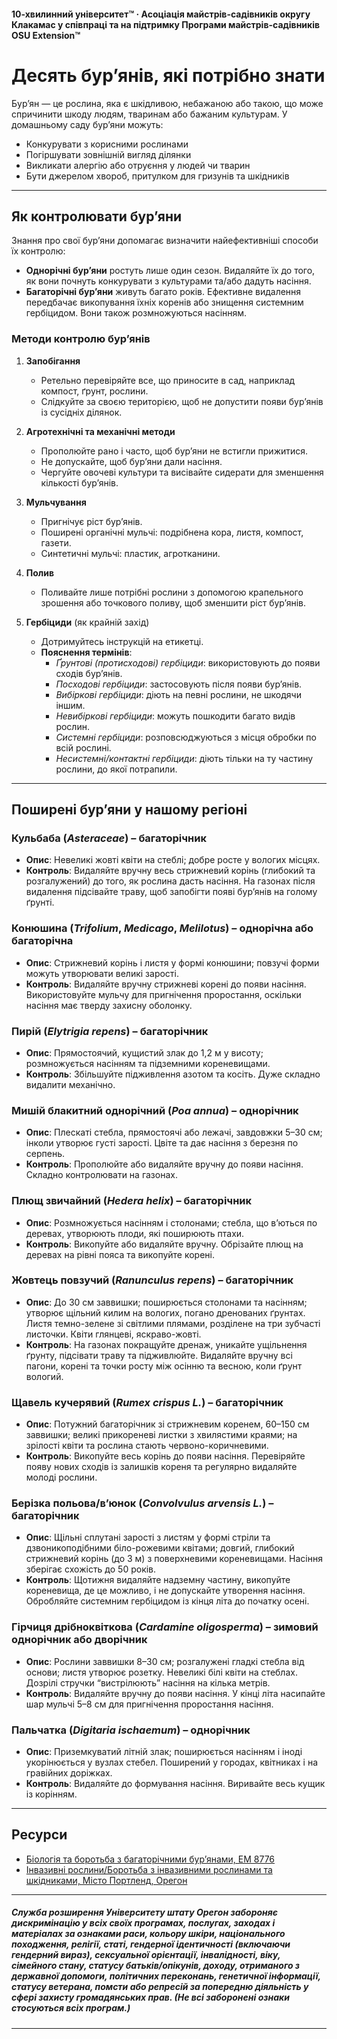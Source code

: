 #### 10-хвилинний університет™ · Асоціація майстрів-садівників округу Клакамас у співпраці та на підтримку Програми майстрів-садівників OSU Extension™

# Десять бур’янів, які потрібно знати

Бур’ян — це рослина, яка є шкідливою, небажаною або такою, що може спричинити шкоду людям, тваринам або бажаним культурам. У домашньому саду бур’яни можуть:
- Конкурувати з корисними рослинами
- Погіршувати зовнішній вигляд ділянки
- Викликати алергію або отруєння у людей чи тварин
- Бути джерелом хвороб, притулком для гризунів та шкідників

---

## Як контролювати бур’яни

Знання про свої бур’яни допомагає визначити найефективніші способи їх контролю:
- **Однорічні бур’яни** ростуть лише один сезон. Видаляйте їх до того, як вони почнуть конкурувати з культурами та/або дадуть насіння.
- **Багаторічні бур’яни** живуть багато років. Ефективне видалення передбачає викопування їхніх коренів або знищення системним гербіцидом. Вони також розмножуються насінням.

### Методи контролю бур’янів

1. **Запобігання**
   - Ретельно перевіряйте все, що приносите в сад, наприклад компост, ґрунт, рослини.
   - Слідкуйте за своєю територією, щоб не допустити появи бур’янів із сусідніх ділянок.

2. **Агротехнічні та механічні методи**
   - Прополюйте рано і часто, щоб бур’яни не встигли прижитися.
   - Не допускайте, щоб бур’яни дали насіння.
   - Чергуйте овочеві культури та висівайте сидерати для зменшення кількості бур’янів.

3. **Мульчування**
   - Пригнічує ріст бур’янів.
   - Поширені органічні мульчі: подрібнена кора, листя, компост, газети.
   - Синтетичні мульчі: пластик, агротканини.

4. **Полив**
   - Поливайте лише потрібні рослини з допомогою крапельного зрошення або точкового поливу, щоб зменшити ріст бур’янів.

5. **Гербіциди** (як крайній захід)
   - Дотримуйтесь інструкцій на етикетці.
   - **Пояснення термінів**:
     - *Ґрунтові (протисходові) гербіциди*: використовують до появи сходів бур’янів.
     - *Посходові гербіциди*: застосовують після появи бур’янів.
     - *Вибіркові гербіциди*: діють на певні рослини, не шкодячи іншим.
     - *Невибіркові гербіциди*: можуть пошкодити багато видів рослин.
     - *Системні гербіциди*: розповсюджуються з місця обробки по всій рослині.
     - *Несистемні/контактні гербіциди*: діють тільки на ту частину рослини, до якої потрапили.

---

## Поширені бур’яни у нашому регіоні

### Кульбаба (*Asteraceae*) – багаторічник
- **Опис**: Невеликі жовті квіти на стеблі; добре росте у вологих місцях.
- **Контроль**: Видаляйте вручну весь стрижневий корінь (глибокий та розгалужений) до того, як рослина дасть насіння. На газонах після видалення підсівайте траву, щоб запобігти появі бур’янів на голому ґрунті.

### Конюшина (*Trifolium*, *Medicago*, *Melilotus*) – однорічна або багаторічна
- **Опис**: Стрижневий корінь і листя у формі конюшини; повзучі форми можуть утворювати великі зарості.
- **Контроль**: Видаляйте вручну стрижневі корені до появи насіння. Використовуйте мульчу для пригнічення проростання, оскільки насіння має тверду захисну оболонку.

### Пирій (*Elytrigia repens*) – багаторічник
- **Опис**: Прямостоячий, кущистий злак до 1,2 м у висоту; розмножується насінням та підземними кореневищами.
- **Контроль**: Збільшуйте підживлення азотом та косіть. Дуже складно видалити механічно.

### Мишій блакитний однорічний (*Poa annua*) – однорічник
- **Опис**: Плескаті стебла, прямостоячі або лежачі, завдовжки 5–30 см; інколи утворює густі зарості. Цвіте та дає насіння з березня по серпень.
- **Контроль**: Прополюйте або видаляйте вручну до появи насіння. Складно контролювати на газонах.

### Плющ звичайний (*Hedera helix*) – багаторічник
- **Опис**: Розмножується насінням і столонами; стебла, що в’ються по деревах, утворюють плоди, які поширюють птахи.
- **Контроль**: Викопуйте або видаляйте вручну. Обрізайте плющ на деревах на рівні пояса та викопуйте корені.

### Жовтець повзучий (*Ranunculus repens*) – багаторічник
- **Опис**: До 30 см заввишки; поширюється столонами та насінням; утворює щільний килим на вологих, погано дренованих ґрунтах. Листя темно-зелене зі світлими плямами, розділене на три зубчасті листочки. Квіти глянцеві, яскраво-жовті.
- **Контроль**: На газонах покращуйте дренаж, уникайте ущільнення ґрунту, підсівати траву та підживлюйте. Видаляйте вручну всі пагони, корені та точки росту між осінню та весною, коли ґрунт вологий.

### Щавель кучерявий (*Rumex crispus L.*) – багаторічник
- **Опис**: Потужний багаторічник зі стрижневим коренем, 60–150 см заввишки; великі прикореневі листки з хвилястими краями; на зрілості квіти та рослина стають червоно-коричневими.
- **Контроль**: Викопуйте весь корінь до появи насіння. Перевіряйте появу нових сходів із залишків кореня та регулярно видаляйте молоді рослини.

### Берізка польова/в’юнок (*Convolvulus arvensis L.*) – багаторічник
- **Опис**: Щільні сплутані зарості з листям у формі стріли та дзвоникоподібними біло-рожевими квітами; довгий, глибокий стрижневий корінь (до 3 м) з поверхневими кореневищами. Насіння зберігає схожість до 50 років.
- **Контроль**: Щотижня видаляйте надземну частину, викопуйте кореневища, де це можливо, і не допускайте утворення насіння. Обробляйте системним гербіцидом із кінця літа до початку осені.

### Гірчиця дрібноквіткова (*Cardamine oligosperma*) – зимовий однорічник або дворічник
- **Опис**: Рослини заввишки 8–30 см; розгалужені гладкі стебла від основи; листя утворює розетку. Невеликі білі квіти на стеблах. Дозрілі стручки “вистрілюють” насіння на кілька метрів.
- **Контроль**: Видаляйте вручну до появи насіння. У кінці літа насипайте шар мульчі 5–8 см для пригнічення проростання насіння.

### Пальчатка (*Digitaria ischaemum*) – однорічник
- **Опис**: Приземкуватий літній злак; поширюється насінням і іноді укорінюється у вузлах стебел. Поширений у городах, квітниках і на гравійних доріжках.
- **Контроль**: Видаляйте до формування насіння. Виривайте весь кущик із корінням.

---

## Ресурси

- [Біологія та боротьба з багаторічними бур’янами, EM 8776](https://catalog.extension.oregonstate.edu)
- [Інвазивні рослини/Боротьба з інвазивними рослинами та шкідниками, Місто Портленд, Орегон](https://www.portlandoregon.gov)

---

##### Служба розширення Університету штату Орегон забороняє дискримінацію у всіх своїх програмах, послугах, заходах і матеріалах за ознаками раси, кольору шкіри, національного походження, релігії, статі, гендерної ідентичності (включаючи гендерний вираз), сексуальної орієнтації, інвалідності, віку, сімейного стану, статусу батьків/опікунів, доходу, отриманого з державної допомоги, політичних переконань, генетичної інформації, статусу ветерана, помсти або репресій за попередню діяльність у сфері захисту громадянських прав. (Не всі заборонені ознаки стосуються всіх програм.)
---